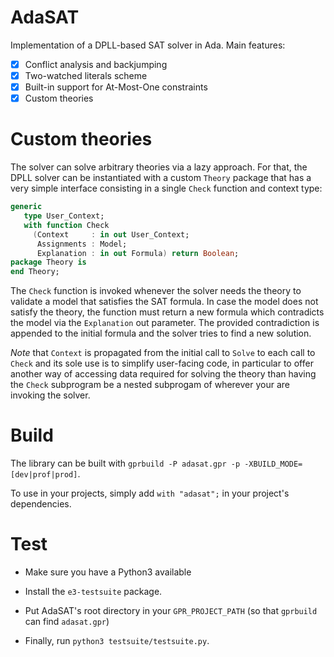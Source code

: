 # AdaSAT
Implementation of a DPLL-based SAT solver in Ada. Main features:

 - [X] Conflict analysis and backjumping
 - [X] Two-watched literals scheme
 - [X] Built-in support for At-Most-One constraints
 - [X] Custom theories

# Custom theories

The solver can solve arbitrary theories via a lazy approach. For that, the DPLL
solver can be instantiated with a custom `Theory` package that has a very
simple interface consisting in a single `Check` function and context type:

```ada
generic
   type User_Context;
   with function Check
     (Context     : in out User_Context;
      Assignments : Model;
      Explanation : in out Formula) return Boolean;
package Theory is
end Theory;
```
The `Check` function is invoked whenever the solver needs the theory to
validate a model that satisfies the SAT formula. In case the model does not
satisfy the theory, the function must return a new formula which contradicts
the model via the `Explanation` out parameter. The provided contradiction is
appended to the initial formula and the solver tries to find a new solution.

*Note* that `Context` is propagated from the initial call to `Solve` to
each call to `Check` and its sole use is to simplify user-facing code, in
particular to offer another way of accessing data required for solving the
theory than having the `Check` subprogram be a nested subprogam of wherever
your are invoking the solver.

# Build

The library can be built with `gprbuild -P adasat.gpr -p
-XBUILD_MODE=[dev|prof|prod]`.

To use in your projects, simply add `with "adasat";` in your project's
dependencies.

# Test

- Make sure you have a Python3 available

- Install the `e3-testsuite` package.

- Put AdaSAT's root directory in your `GPR_PROJECT_PATH` (so that `gprbuild`
  can find `adasat.gpr`)

- Finally, run `python3 testsuite/testsuite.py`.
